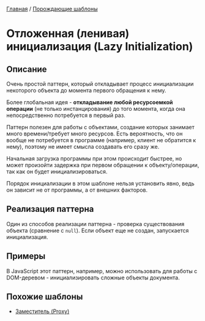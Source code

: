 [Главная](../..) / [Порождающие шаблоны](..)

# Отложенная (ленивая) инициализация (Lazy Initialization)

## Описание

Очень простой паттерн, который откладывает процесс инициализации некоторого объекта до момента первого обращения к нему. 

Более глобальная идея - **откладывание любой ресурсоемкой операции** (не только инстанцирования) до того момента, когда она непосредственно потребуется в первый раз.

Паттерн полезен для работы с объектами, создание которых занимает много времени/требует много ресурсов. Есть вероятность, что он вообще не потребуется в программе (например, клиент не обратится к нему), поэтому не имеет смысла создавать его сразу же.

Начальная загрузка программы при этом происходит быстрее, но может произойти задержка при первом обращении к объекту/операции, так как он будет инициализироваться.

Порядок инициализации в этом шаблоне нельзя установить явно, ведь он зависит не от программы, а от внешних факторов.

## Реализация паттерна

Один из способов реализации паттерна - проверка существования объекта (сравнение с `null`). Если объект еще не создан, запускается инициализация.

## Примеры

В JavaScript этот паттерн, например, можно использовать для работы с DOM-деревом - инициализировать сложные объекты документа.

## Похожие шаблоны

* [Заместитель (Proxy)](../structural/proxy)
